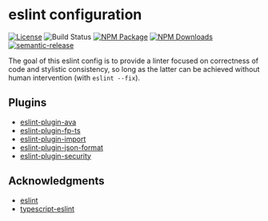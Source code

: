 # eslint configuration

[![License][]](https://opensource.org/licenses/ISC)
![Build Status](https://github.com/ericcrosson/eslint-config/actions/workflows/ci.yml/badge.svg)
[![NPM Package][]](https://npmjs.org/package/@ericcrosson/eslint-config)
[![NPM Downloads][]](https://www.npmjs.com/package/@ericcrosson/eslint-config)
[![semantic-release]](https://github.com/semantic-release/semantic-release)

[license]: https://img.shields.io/badge/License-ISC-blue.svg
[npm package]: https://img.shields.io/npm/v/@ericcrosson/eslint-config.svg
[npm downloads]: https://img.shields.io/npm/dt/@ericcrosson/eslint-config.svg
[semantic-release]: https://img.shields.io/badge/%20%20%F0%9F%93%A6%F0%9F%9A%80-semantic--release-e10079.svg

The goal of this eslint config is to provide a linter focused on correctness of code and
stylistic consistency, so long as the latter can be achieved without human intervention
(with `eslint --fix`).

## Plugins

- [eslint-plugin-ava](https://github.com/avajs/eslint-plugin-ava)
- [eslint-plugin-fp-ts](https://github.com/buildo/eslint-plugin-fp-ts)
- [eslint-plugin-import](https://github.com/benmosher/eslint-plugin-import)
- [eslint-plugin-json-format](https://github.com/Bkucera/eslint-plugin-json-format)
- [eslint-plugin-security](https://github.com/nodesecurity/eslint-plugin-security)

## Acknowledgments

- [eslint](https://github.com/eslint/eslint)
- [typescript-eslint](https://github.com/typescript-eslint/typescript-eslint)
